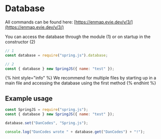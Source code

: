 # Database

All commands can be found here: [https://enmap.evie.dev/v/3/](https://enmap.evie.dev/v/3/)

You can access the database through the module \(1\) or on startup in the constructor \(2\)

```javascript
// 1
const database = require("spring.js").database;

// 2
const { database } new SpringJS({ name: "test" });
```

{% hint style="info" %}
We recommend for multiple files by starting up in a main file and accessing the database using the first method
{% endhint %}

## Example usage

```javascript
const SpringJS = require("spring.js");
const { database } new SpringJS({ name: "test" });

database.set("DanCodes", "Spring.js");

console.log("DanCodes wrote " + database.get("DanCodes") + "!");
```

